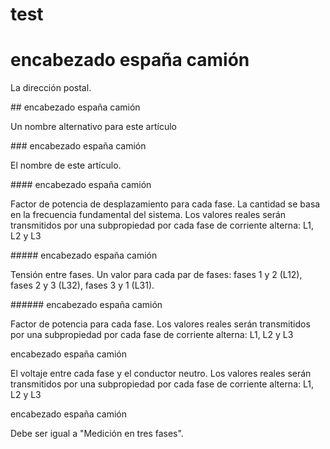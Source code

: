 test
====
# encabezado españa camión
<p>La dirección postal.</p>## encabezado españa camión
<p>Un nombre alternativo para este artículo</p>### encabezado españa camión
<p>El nombre de este artículo.</p>#### encabezado españa camión
<p>Factor de potencia de desplazamiento para cada fase. La cantidad se basa en la frecuencia fundamental del sistema. Los valores reales serán transmitidos por una subpropiedad por cada fase de corriente alterna: L1, L2 y L3</p>##### encabezado españa camión
<p>Tensión entre fases. Un valor para cada par de fases: fases 1 y 2 (L12), fases 2 y 3 (L32), fases 3 y 1 (L31).</p>###### encabezado españa camión
<p>Factor de potencia para cada fase. Los valores reales serán transmitidos por una subpropiedad por cada fase de corriente alterna: L1, L2 y L3</p>encabezado españa camión<p>El voltaje entre cada fase y el conductor neutro. Los valores reales serán transmitidos por una subpropiedad por cada fase de corriente alterna: L1, L2 y L3</p>encabezado españa camión<p>Debe ser igual a "Medición en tres fases".</p>